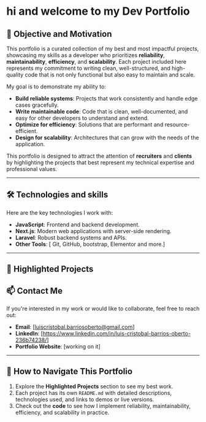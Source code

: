 # hi and welcome to my Dev Portfolio

## 🎯 Objective and Motivation
This portfolio is a curated collection of my best and most impactful projects, showcasing my skills as a developer who prioritizes **reliability**, **maintainability**, **efficiency**, and **scalability**. Each project included here represents my commitment to writing clean, well-structured, and high-quality code that is not only functional but also easy to maintain and scale.

My goal is to demonstrate my ability to:
- **Build reliable systems**: Projects that work consistently and handle edge cases gracefully.
- **Write maintainable code**: Code that is clean, well-documented, and easy for other developers to understand and extend.
- **Optimize for efficiency**: Solutions that are performant and resource-efficient.
- **Design for scalability**: Architectures that can grow with the needs of the application.

This portfolio is designed to attract the attention of **recruiters** and **clients** by highlighting the projects that best represent my technical expertise and professional values.

---

## 🛠️ Technologies and skills 
Here are the key technologies I work with:
- **JavaScript**: Frontend and backend development.
- **Next.js**: Modern web applications with server-side rendering.
- **Laravel**: Robust backend systems and APIs.
- **Other Tools**: [ Git, GitHub, bootstrap, Elementor and more.]

---

## 📂 Highlighted Projects




## 📫 Contact Me
If you're interested in my work or would like to collaborate, feel free to reach out:
- **Email**: [luiscristobal.barriosoberto@gmail.com]
- **LinkedIn**: [https://www.linkedin.com/in/luis-cristobal-barrios-oberto-236b74238/]
- **Portfolio Website**: [working on it]

---

## 🚀 How to Navigate This Portfolio
1. Explore the **Highlighted Projects** section to see my best work.
2. Each project has its own `README.md` with detailed descriptions, technologies used, and links to demos or live versions.
3. Check out the **code** to see how I implement reliability, maintainability, efficiency, and scalability in practice.
